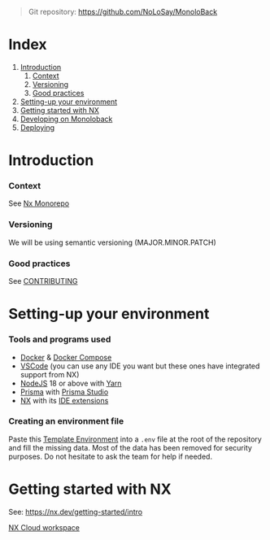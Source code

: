 >Git repository: https://github.com/NoLoSay/MonoloBack


# Index 

1. [Introduction](#introduction)
	1. [Context](#context)
	2. [Versioning](#versioning)
	3. [Good practices](#good-practices)
2. [Setting-up your environment](#setting-up-your-environment)
3. [Getting started with NX](#getting-started-with-nx)
4. [Developing on Monoloback](pages/developing-on-monoloback)
4. [Deploying](pages/deploying)


# Introduction

### Context

See [Nx Monorepo](pages/etude-monorepo-nx)

### Versioning

We will be using semantic versioning (MAJOR.MINOR.PATCH)

### Good practices

See [CONTRIBUTING](pages/monoloback-contributing)

# Setting-up your environment

### Tools and programs used

- [Docker](https://code.visualstudio.com/docs/setup/setup-overview) & [Docker Compose](https://docs.docker.com/compose/install/)
- [VSCode](https://code.visualstudio.com/docs/setup/setup-overview) (you can use any IDE you want but these ones have integrated support from NX)
- [NodeJS](https://nodejs.org/en/download/) 18 or above with [Yarn](https://classic.yarnpkg.com/lang/en/docs/install)
- [Prisma](https://www.prisma.io) with [Prisma Studio](https://www.prisma.io/studio)
- [NX](https://nx.dev/getting-started/intro) with its [IDE extensions](https://nx.dev/core-features/integrate-with-editors)

### Creating an environment file

Paste this [Template Environment](pages/template-environment) into a `.env` file at the root of the repository and fill the missing data. Most of the data has been removed for security purposes. Do not hesitate to ask the team for help if needed. 

# Getting started with NX


See: https://nx.dev/getting-started/intro

[NX Cloud workspace](https://cloud.nx.app/orgs/652159fe39cec102ad48ba93/workspaces/6521644d142961716fffcefb/overview)
